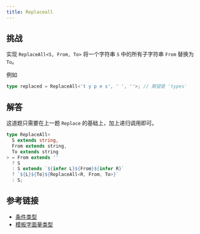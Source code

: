 ```yaml
---
title: Replaceall
---
```


## 挑战

实现 `ReplaceAll<S, From, To>` 将一个字符串 `S` 中的所有子字符串 `From` 替换为 `To`。

例如

```ts
type replaced = ReplaceAll<'t y p e s', ' ', ''>; // 期望是 'types'
```

## 解答

这道题只需要在上一题 `Replace` 的基础上，加上递归调用即可。

```ts
type ReplaceAll<
  S extends string,
  From extends string,
  To extends string
> = From extends ''
  ? S
  : S extends `${infer L}${From}${infer R}`
  ? `${L}${To}${ReplaceAll<R, From, To>}`
  : S;
```

## 参考链接

- [条件类型](https://www.typescriptlang.org/docs/handbook/2/conditional-types.html)
- [模板字面量类型](https://www.typescriptlang.org/docs/handbook/2/template-literal-types.html)
